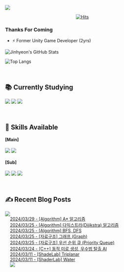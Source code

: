 
<img src="https://capsule-render.vercel.app/api?type=waving&color=BDBDC8&height=150&section=header" />
<div align=center>
 
[![Hits](https://hits.seeyoufarm.com/api/count/incr/badge.svg?url=https%3A%2F%2Fgithub.com%2FYujinhyeonWilliam%2F&count_bg=%23EF9605&title_bg=%23555555&icon=&icon_color=%23E7E7E7&title=hits&edge_flat=false)](https://hits.seeyoufarm.com)
  
</div>

### Thanks For Coming

- ⚡ Former Unity Game Developer (2yrs)

![Jinhyeon's GitHub Stats](https://github-readme-stats.vercel.app/api?username=YujinhyeonWilliam&show_icons=true&theme=vision-friendly-dark) 

![Top Langs](https://github-readme-stats.vercel.app/api/top-langs/?username=YujinhyeonWilliam&layout=compact&theme=vision-friendly-dark)

<br/>

## 📚 Currently Studying
<img src="https://img.shields.io/badge/C++-%2300599C.svg?style=for-the-badge&logo=c%2B%2B&logoColor=white"> <img src="https://img.shields.io/badge/Unreal-%23313131.svg?style=for-the-badge&logo=unrealengine&logoColor=white"> <img src="https://img.shields.io/badge/AWS-2B283A.svg?style=for-the-badge&logo=amazon-aws&logoColor=white"> 

<br/>

## 🔧 Skills Available
#### [Main]
<img src="https://img.shields.io/badge/c%23-%23239120.svg?style=for-the-badge&logo=csharp&logoColor=white"> <img src="https://img.shields.io/badge/Unity-%23000000.svg?style=for-the-badge&logo=unity&logoColor=white">

#### [Sub]
<img src="https://img.shields.io/badge/firebase-a08021?style=for-the-badge&logo=firebase&logoColor=ffcd34"> <img src="https://img.shields.io/badge/BigQuery-005571?style=for-the-badge&logo=googlebigquery"> <img src="https://img.shields.io/badge/Google Analytics-414141?style=for-the-badge&logo=googleanalytics"> 

<br/>

## ✍ Recent Blog Posts
<div style="display:flex; flex-direction:row;">
    <a href="https://yjhdevelopdiary.tistory.com/">
        <img src="https://img.shields.io/badge/Tistory-000000?style=for-the-badge&logo=Tistory&logoColor=white"> 
    </a> <br/>

[2024/03/29 - [Algorithm] A* 알고리즘](https://yjhdevelopdiary.tistory.com/197) <br/>
[2024/03/25 - [Algorithm] 다익스트라(Dijikstra) 알고리즘](https://yjhdevelopdiary.tistory.com/196) <br/>
[2024/03/25 - [Algorithm] BFS, DFS](https://yjhdevelopdiary.tistory.com/195) <br/>
[2024/03/25 - [자료구조] 그래프 (Graph)](https://yjhdevelopdiary.tistory.com/194) <br/>
[2024/03/25 - [자료구조] 우선 순위 큐 (Priority Queue)](https://yjhdevelopdiary.tistory.com/193) <br/>
[2024/03/24 - [C++] 동적 미로 생성, 우수법 탈출 AI](https://yjhdevelopdiary.tistory.com/192) <br/>
[2024/03/11 - [ShadeLab] Triplanar](https://yjhdevelopdiary.tistory.com/191) <br/>
[2024/03/11 - [ShaderLab] Water](https://yjhdevelopdiary.tistory.com/190) <br/>
<img src="https://capsule-render.vercel.app/api?type=waving&color=BDBDC8&height=150&section=footer" />
